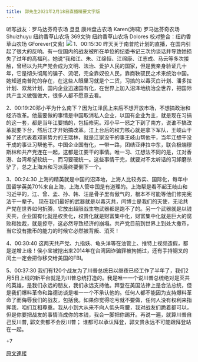 ```yaml
---
title: 郭先生2021年2月18日直播精要文字版
---
```


听写战友：罗马达芬奇农场 旦旦
康州盘古农场 Karen(海啸)
罗马达芬奇农场 Shuizhuyu
纽约香草山农场 369文驹
纽约香草山农场 Dolores
校对整合：纽约香草山农场 GForever(文紫)
![]()![](https://gnews.org/wp-content/uploads/2021/02/0218.jpg)
1、00:15:30 昨天关于南普陀计划的直播，在国内引起了很大的反响。有一位国内的战友被所在单位的纪委书记三次约谈话并导致她损失了过年的高福利。她说“我和江、朱、江绵恒、江绵康、江志成、马云等多次接触，曾经以为共产党会成为文明、法治、爱护人民的国家，但是我亲身验证几十年，它是彻头彻尾的骗子、流氓，完全靠奴役人民，靠商鞅驭民之术来统治中国。她知道南普陀的存在，在这些人眼里习就是个二货，习搞的以毒灭白计划、潘多拉计划、双龙计划，国内企业迅速国有化，在世界上加入沼泽地统治全世界，把国际共产主义做强做大，很多人都不愿意去看。

2、00:19:20邓小平为什么南下？因为江泽民上来后不想开放市场，不想搞政治和经济改革。他最要做的事情是中国取消私人企业，以国有企业为主，就是现在习搞的这一套，都是当年江要搞的，包括修宪。邓小平一怒之下到了南方，说谁不搞改革就要下台，然后江才开始搞改革。江上台后的权力核心就是拿下军队，王岐山干掉了还代表着邓家势力的王瑞林，就是江家没干的事王岐山帮他干，当年江想干没干成的事让习帮他干。中国企业国有化，一带一路，团结亚非拉中东，联合极端穆斯林和共产党连在一起，这都是江要干的事情。唯一习、江想法不同的是，江对香港、台湾希望软统一，而习要硬统一。这些事情干完，就要对不太听话的习卸磨杀驴了，总之上海派和习派最终要倒下一个。

3、00:24:30 上海的精英就是中国的沼泽地，上海人比较务实、国际化，每年中国留学英美70%来自上海，上海人管中国是有道理的。上海帮是看不起王岐山和习近平的，江、曾、孟、孙、韩、汪是骨子里有傲气的，根本不可能等他们修完宪法干一辈子。
现在我们最好的武器就是以毒灭共，闫博士是我们的天使，无论共产党在世界如何折腾，它放出超限战生物武器都是跑不了的。另一个武器就是以钱灭共，企业国有化就是权贵化，权贵化就是财富集中化，财富集中化就是巨大的腐败和独裁，就是掠夺，这必然导致经济的崩塌。共产党目前到世界上到处大撒币，当它没有撒币的能力的时候它必然被背叛、消灭！

4、00:30:40 这两天共产党、九指妖、龟头洋等在油管上、推特上视频造假，都是逆增上缘！侯小宝被挖出来2014年在台湾因诈骗罪被拘捕过，还有手持钢叉的闰土一定会把你移交给美国的FBI。

5、00:37:30 我们有120个战友为了川普总统日以继夜已经工作了半年了，我们2月5日上线的新平台就是为川普总统打造的。我是唯一一个说川普总统绝对是灭共的英雄，是我们永远的朋友，我们永远支持他。拜登在美国法律上是合法总统，但是我们爆料革命和路德访谈是唯一一个不承认他的。任何人都不能因为支持爆料革命了而侮辱我们的战友，包括我。如果你觉得吃亏就不要做，任何人没有权利来指挥我，咱们互相尊重。我从小到大从来不向人低头弯腰，我对战友们跪着都可以，但是你要把战友的事情当成你的本钱，我会一脚把你踢开。再说一遍，就算川普自己反川普, 郭文贵都不会反川普； 谁都可以承认拜登，郭文贵永远不可能跟拜登站在一起。

+7

[原文連接](https://gnews.org/zh-hans/916824/)